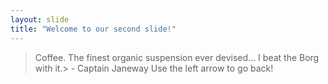 ```yaml
---
layout: slide
title: "Welcome to our second slide!"
---
```

> Coffee. The finest organic suspension ever devised... I beat the Borg with it.> - Captain Janeway
Use the left arrow to go back!
